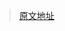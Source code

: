 > [原文地址](https://courses.xometry.com/principles-of-3d-printing-design-for-industrial-engineers/?submissionGuid=d08ffc54-a9ac-4127-8a49-fae20ad0f738)
